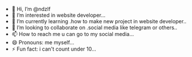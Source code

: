 - 👋 Hi, I’m @ndzlf
- 👀 I’m interested in website developer...
- 🌱 I’m currently learning .how to make new project in website developer..
- 💞️ I’m looking to collaborate on .social media like telegram or others..
- 📫 How to reach me u can go to my social media...
- 😄 Pronouns: me myself...
- ⚡ Fun fact: i can't count under 10...

<!---
ndzlf/ndzlf is a ✨ special ✨ repository because its `README.md` (this file) appears on your GitHub profile.
You can click the Preview link to take a look at your changes.
--->
